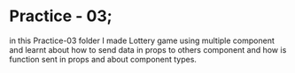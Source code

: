 # Practice - 03;

in this Practice-03 folder I made Lottery game using multiple component and learnt about how to send data in props to others component and how is function sent in props and about component types.
